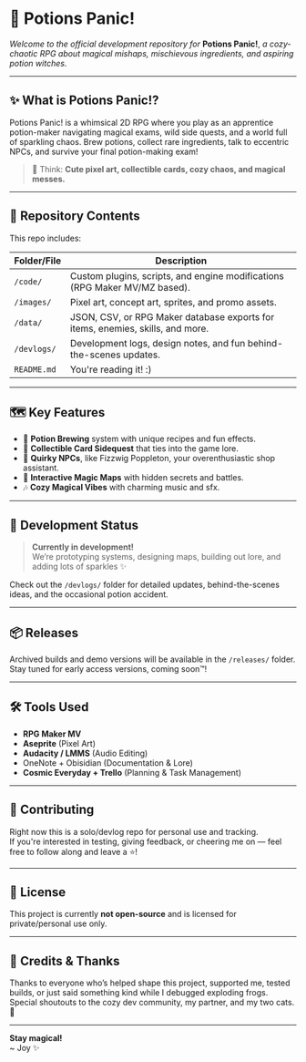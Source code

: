 # 🧪 Potions Panic!

*Welcome to the official development repository for* **Potions Panic!**, *a cozy-chaotic RPG about magical mishaps, mischievous ingredients, and aspiring potion witches.*

---

## ✨ What is Potions Panic!?

Potions Panic! is a whimsical 2D RPG where you play as an apprentice potion-maker navigating magical exams, wild side quests, and a world full of sparkling chaos. Brew potions, collect rare ingredients, talk to eccentric NPCs, and survive your final potion-making exam!

> 🍄 Think: **Cute pixel art, collectible cards, cozy chaos, and magical messes.**

---

## 📁 Repository Contents

This repo includes:

| Folder/File       | Description |
|-------------------|-------------|
| `/code/`          | Custom plugins, scripts, and engine modifications (RPG Maker MV/MZ based). |
| `/images/`        | Pixel art, concept art, sprites, and promo assets. |
| `/data/`      | JSON, CSV, or RPG Maker database exports for items, enemies, skills, and more. |
| `/devlogs/`       | Development logs, design notes, and fun behind-the-scenes updates. |
| `README.md`       | You're reading it! :) |

---

## 🗺️ Key Features

- 🍵 **Potion Brewing** system with unique recipes and fun effects.
- 🎴 **Collectible Card Sidequest** that ties into the game lore.
- 🧍 **Quirky NPCs**, like Fizzwig Poppleton, your overenthusiastic shop assistant.
- 🧪 **Interactive Magic Maps** with hidden secrets and battles.
- 🎶 **Cozy Magical Vibes** with charming music and sfx.

---

## 🚧 Development Status

> **Currently in development!**  
We’re prototyping systems, designing maps, building out lore, and adding lots of sparkles ✨

Check out the `/devlogs/` folder for detailed updates, behind-the-scenes ideas, and the occasional potion accident.

---

## 📦 Releases

Archived builds and demo versions will be available in the `/releases/` folder.  
Stay tuned for early access versions, coming soon™!

---

## 🛠️ Tools Used

- **RPG Maker MV**
- **Aseprite** (Pixel Art)
- **Audacity / LMMS** (Audio Editing)
- OneNote + Obisidian (Documentation & Lore)
- **Cosmic Everyday + Trello** (Planning & Task Management)

---

## 💬 Contributing

Right now this is a solo/devlog repo for personal use and tracking.  
If you're interested in testing, giving feedback, or cheering me on — feel free to follow along and leave a ⭐!

---

## 📜 License

This project is currently **not open-source** and is licensed for private/personal use only.

---

## 💖 Credits & Thanks

Thanks to everyone who’s helped shape this project, supported me, tested builds, or just said something kind while I debugged exploding frogs.  
Special shoutouts to the cozy dev community, my partner, and my two cats. 🐾

---

**Stay magical!**  
~ Joy ✨  
